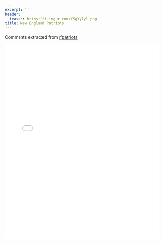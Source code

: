 ```yaml
---
excerpt: ''
header:
  teaser: https://i.imgur.com/YSgYy7yl.png
title: New England Patriots
---
```


Comments extracted from [r/patriots](https://reddit.com/r/patriots)
<iframe id="igraph" scrolling="no" style="border:none;" seamless="seamless" src="/plots/NFL/NWE.html" height="640" width="100%"></iframe>